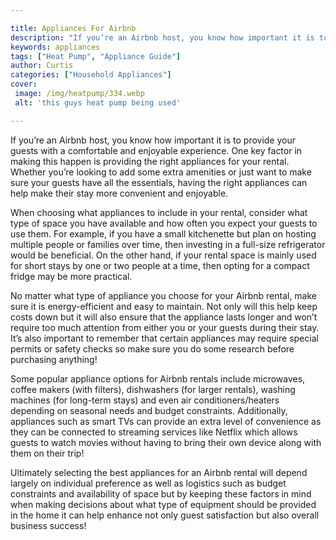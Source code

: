```yaml
---

title: Appliances For Airbnb
description: "If you’re an Airbnb host, you know how important it is to provide your guests with a comfortable and enjoyable experience. One key...learn about it in this post"
keywords: appliances
tags: ["Heat Pump", "Appliance Guide"]
author: Curtis
categories: ["Household Appliances"]
cover: 
 image: /img/heatpump/334.webp
 alt: 'this guys heat pump being used'

---
```


If you’re an Airbnb host, you know how important it is to provide your guests with a comfortable and enjoyable experience. One key factor in making this happen is providing the right appliances for your rental. Whether you’re looking to add some extra amenities or just want to make sure your guests have all the essentials, having the right appliances can help make their stay more convenient and enjoyable.

When choosing what appliances to include in your rental, consider what type of space you have available and how often you expect your guests to use them. For example, if you have a small kitchenette but plan on hosting multiple people or families over time, then investing in a full-size refrigerator would be beneficial. On the other hand, if your rental space is mainly used for short stays by one or two people at a time, then opting for a compact fridge may be more practical.

No matter what type of appliance you choose for your Airbnb rental, make sure it is energy-efficient and easy to maintain. Not only will this help keep costs down but it will also ensure that the appliance lasts longer and won’t require too much attention from either you or your guests during their stay. It’s also important to remember that certain appliances may require special permits or safety checks so make sure you do some research before purchasing anything!

Some popular appliance options for Airbnb rentals include microwaves, coffee makers (with filters), dishwashers (for larger rentals), washing machines (for long-term stays) and even air conditioners/heaters depending on seasonal needs and budget constraints. Additionally, appliances such as smart TVs can provide an extra level of convenience as they can be connected to streaming services like Netflix which allows guests to watch movies without having to bring their own device along with them on their trip! 
 
Ultimately selecting the best appliances for an Airbnb rental will depend largely on individual preference as well as logistics such as budget constraints and availability of space but by keeping these factors in mind when making decisions about what type of equipment should be provided in the home it can help enhance not only guest satisfaction but also overall business success!
